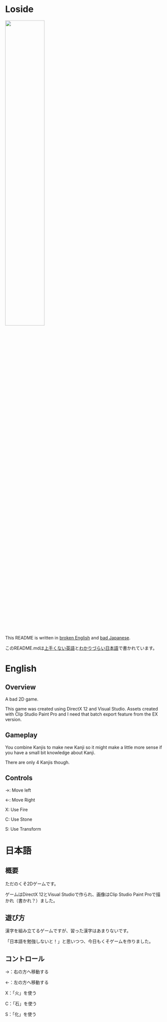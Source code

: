 # Loside
<img src="https://user-images.githubusercontent.com/37550326/210304275-888766e6-6290-446f-b4d2-f6d3dc6ea918.gif" width="50%" height="50%"/>

This README is written in [broken English](https://github.com/tranbaquang1708/Loside/edit/master/README.md#english) and [bad Japanese](https://github.com/tranbaquang1708/Loside/edit/master/README.md#%E6%97%A5%E6%9C%AC%E8%AA%9E).

このREADME.mdは[上手くない英語](https://github.com/tranbaquang1708/Loside/edit/master/README.md#english)と[わかりづらい日本語](https://github.com/tranbaquang1708/Loside/edit/master/README.md#%E6%97%A5%E6%9C%AC%E8%AA%9E)で書かれています。

# English
## Overview
A bad 2D game.

This game was created using DirectX 12 and Visual Studio. Assets created with Clip Studio Paint Pro and I need that batch export feature from the EX version.

## Gameplay
You combine Kanjis to make new Kanji so it might make a little more sense if you have a small bit knowledge about Kanji.

There are only 4 Kanjis though.

## Controls
→: Move left

←: Move Right

X: Use Fire

C: Use Stone

S: Use Transform

# 日本語
## 概要
ただのくそ2Dゲームです。

ゲームはDirectX 12とVisual Studioで作られ、画像はClip Studio Paint Proで描かれ（書かれ？）ました。

## 遊び方
漢字を組み立てるゲームですが、習った漢字はあまりないです。

「日本語を勉強しないと！」と思いつつ、今日もくそゲームを作りました。

## コントロール
→：右の方へ移動する

←：左の方へ移動する

X：「火」を使う

C：「石」を使う

S：「化」を使う
